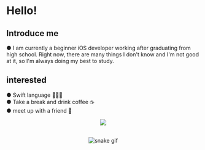 # Hello! 

## Introduce me
  ● I am currently a beginner iOS developer working after graduating from high school. Right now, there are many things I don't know and I'm not good at it, so I'm always doing my best to study.

## interested
  ● Swift language 👩🏻‍💻<br/>
  ● Take a break and drink coffee ☕️<br/>
  ● meet up with a friend 🥰<br/>
  
<div align=center>
  <a href="https://hits.seeyoufarm.com"><img src="https://hits.seeyoufarm.com/api/count/incr/badge.svg?url=https%3A%2F%2Fgithub.com%2Fyuminc03&count_bg=%23A95BFF&title_bg=%23646464&icon=swift.svg&icon_color=%23FFFFFF&title=hits&edge_flat=false"/></a></br></br>
  
  ![snake gif](https://github.com/yuminc03/yuminc03/blob/output/github-contribution-grid-snake.gif)
</div>


